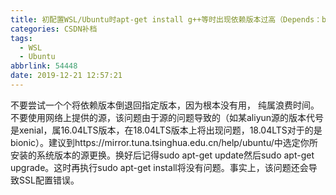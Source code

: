 ```yaml
---
title: 初配置WSL/Ubuntu时apt-get install g++等时出现依赖版本过高（Depends：but it is not going）的问题的解决方法
categories: CSDN补档
tags: 
  - WSL
  - Ubuntu
abbrlink: 54448
date: 2019-12-21 12:57:21
---
```


不要尝试一个个将依赖版本倒退回指定版本，因为根本没有用， 纯属浪费时间。不要使用网络上提供的源，该问题由于源的问题导致的（如某aliyun源的版本代号是xenial，属16.04LTS版本，在18.04LTS版本上将出现问题，18.04LTS对于的是bionic）。建议到https://mirror.tuna.tsinghua.edu.cn/help/ubuntu/中选定你所安装的系统版本的源更换。换好后记得sudo apt-get update然后sudo apt-get upgrade。这时再执行sudo apt-get install将没有问题。事实上，该问题还会导致SSL配置错误。